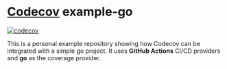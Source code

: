 # [Codecov](https://codecov.io) example-go


[![codecov](https://codecov.io/gh/ANiRuDdHa1211/example-go/branch/example-go/graph/badge.svg?token=6L7ZWBFBT4)](https://codecov.io/gh/ANiRuDdHa1211/example-go/tree/<reponame>)


This is a personal example repository showing how Codecov can be integrated with a simple go project. It uses **GitHub Actions** CI/CD providers and **go** as the coverage provider.




